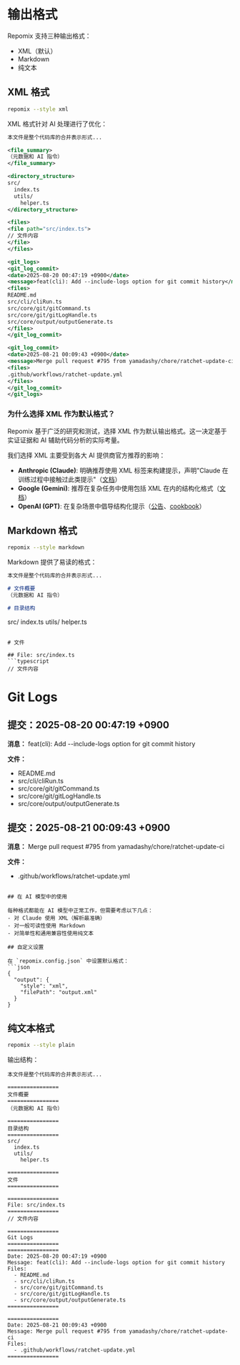 # 输出格式

Repomix 支持三种输出格式：
- XML（默认）
- Markdown
- 纯文本

## XML 格式

```bash
repomix --style xml
```

XML 格式针对 AI 处理进行了优化：

```xml
本文件是整个代码库的合并表示形式...

<file_summary>
（元数据和 AI 指令）
</file_summary>

<directory_structure>
src/
  index.ts
  utils/
    helper.ts
</directory_structure>

<files>
<file path="src/index.ts">
// 文件内容
</file>
</files>

<git_logs>
<git_log_commit>
<date>2025-08-20 00:47:19 +0900</date>
<message>feat(cli): Add --include-logs option for git commit history</message>
<files>
README.md
src/cli/cliRun.ts
src/core/git/gitCommand.ts
src/core/git/gitLogHandle.ts
src/core/output/outputGenerate.ts
</files>
</git_log_commit>

<git_log_commit>
<date>2025-08-21 00:09:43 +0900</date>
<message>Merge pull request #795 from yamadashy/chore/ratchet-update-ci</message>
<files>
.github/workflows/ratchet-update.yml
</files>
</git_log_commit>
</git_logs>
```

### 为什么选择 XML 作为默认格式？

Repomix 基于广泛的研究和测试，选择 XML 作为默认输出格式。这一决定基于实证证据和 AI 辅助代码分析的实际考量。

我们选择 XML 主要受到各大 AI 提供商官方推荐的影响：
- **Anthropic (Claude)**: 明确推荐使用 XML 标签来构建提示，声明"Claude 在训练过程中接触过此类提示"（[文档](https://docs.anthropic.com/en/docs/build-with-claude/prompt-engineering/use-xml-tags)）
- **Google (Gemini)**: 推荐在复杂任务中使用包括 XML 在内的结构化格式（[文档](https://cloud.google.com/vertex-ai/generative-ai/docs/learn/prompts/structure-prompts)）
- **OpenAI (GPT)**: 在复杂场景中倡导结构化提示（[公告](https://x.com/OpenAIDevs/status/1890147300493914437)、[cookbook](https://cookbook.openai.com/examples/gpt-5/gpt-5_prompting_guide)）

## Markdown 格式

```bash
repomix --style markdown
```

Markdown 提供了易读的格式：

```markdown
本文件是整个代码库的合并表示形式...

# 文件概要
（元数据和 AI 指令）

# 目录结构
```
src/
index.ts
utils/
helper.ts
```

# 文件

## File: src/index.ts
```typescript
// 文件内容
```

# Git Logs

## 提交：2025-08-20 00:47:19 +0900
**消息：** feat(cli): Add --include-logs option for git commit history

**文件：**
- README.md
- src/cli/cliRun.ts
- src/core/git/gitCommand.ts
- src/core/git/gitLogHandle.ts
- src/core/output/outputGenerate.ts

## 提交：2025-08-21 00:09:43 +0900
**消息：** Merge pull request #795 from yamadashy/chore/ratchet-update-ci

**文件：**
- .github/workflows/ratchet-update.yml
```

## 在 AI 模型中的使用

每种格式都能在 AI 模型中正常工作，但需要考虑以下几点：
- 对 Claude 使用 XML（解析最准确）
- 对一般可读性使用 Markdown
- 对简单性和通用兼容性使用纯文本

## 自定义设置

在 `repomix.config.json` 中设置默认格式：
```json
{
  "output": {
    "style": "xml",
    "filePath": "output.xml"
  }
}
```

## 纯文本格式

```bash
repomix --style plain
```

输出结构：
```text
本文件是整个代码库的合并表示形式...

================
文件概要
================
（元数据和 AI 指令）

================
目录结构
================
src/
  index.ts
  utils/
    helper.ts

================
文件
================

================
File: src/index.ts
================
// 文件内容

================
Git Logs
================
================
Date: 2025-08-20 00:47:19 +0900
Message: feat(cli): Add --include-logs option for git commit history
Files:
  - README.md
  - src/cli/cliRun.ts
  - src/core/git/gitCommand.ts
  - src/core/git/gitLogHandle.ts
  - src/core/output/outputGenerate.ts
================

================
Date: 2025-08-21 00:09:43 +0900
Message: Merge pull request #795 from yamadashy/chore/ratchet-update-ci
Files:
  - .github/workflows/ratchet-update.yml
================
```
